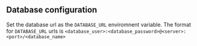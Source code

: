 ## Database configuration

Set the database url as the `DATABASE_URL` enviromnent variable.
The format for `DATABASE_URL` urls is
`<database_user>:<database_password>@<server>:<port>/<database_name>`

